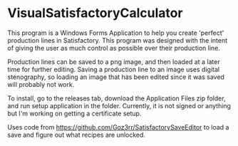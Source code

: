# VisualSatisfactoryCalculator

This program is a Windows Forms Application to help you create 'perfect' production lines in Satisfactory.
This program was designed with the intent of giving the user as much control as possible over their production line.

Production lines can be saved to a png image, and then loaded at a later time for further editing.
Saving a production line to an image uses digital stenography, so loading an image that has been edited since it was saved will probably not work.

To install, go to the releases tab, download the Application Files zip folder, and run setup application in the folder.
Currently, it is not signed or anything but I'm working on getting a certificate setup.

Uses code from https://github.com/Goz3rr/SatisfactorySaveEditor to load a save and figure out what recipes are unlocked.
